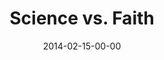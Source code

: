 ---
layout: message
category: message
series: "Heavyweights 2"
title: "Science vs. Faith"
date: 2014-02-15-00-00
message_id: 848
audio: "http://s3.amazonaws.com/crossroads-media/message/audio/heavyweights2_02.mp3"
audio-duration: "55:16"
program: "http://s3.amazonaws.com/crossroads-media/documents/02_15-16_14Program_LO.pdf"
description: "Are science and faith mutually exclusive?"
video: "http://s3.amazonaws.com/crossroads-media/message/video/heavyweights2_02.mp4"
video-duration: "55:16"
video-image: "http://s3.amazonaws.com/crossroads-media/images/heavyweight2_02_still.jpg"
explicit: false
---